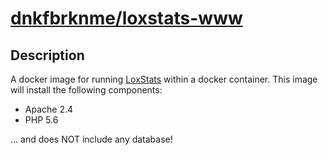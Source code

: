# [dnkfbrknme/loxstats-www](https://registry.hub.docker.com/u/dnkfbrknme/loxstats-www/)

## Description
A docker image for running [LoxStats](http://www.loxstats.de) within a docker container. This image will install the following components:

* Apache 2.4
* PHP 5.6

... and does NOT include any database!